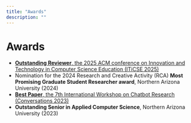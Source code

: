 ```yaml
---
title: "Awards"
description: ""
---
```


# Awards
- [**Outstanding Reviewer**, the 2025 ACM conference on Innovation and Technology in Computer Science Education (ITiCSE 2025)](../../static/img/jmp_iticse2025_outstanding-reviewer.pdf)
- Nomination for the 2024 Research and Creative Activity (RCA) **Most Promising Graduate Student Researcher award**, Northern Arizona University (2024)
- [**Best Paper**, the 7th International Workshop on Chatbot Research (Conversations 2023)](../../static/img/jmp_conversations2023_best-paper.pdf)
- **Outstanding Senior in Applied Computer Science**, Northern Arizona University (2023)
